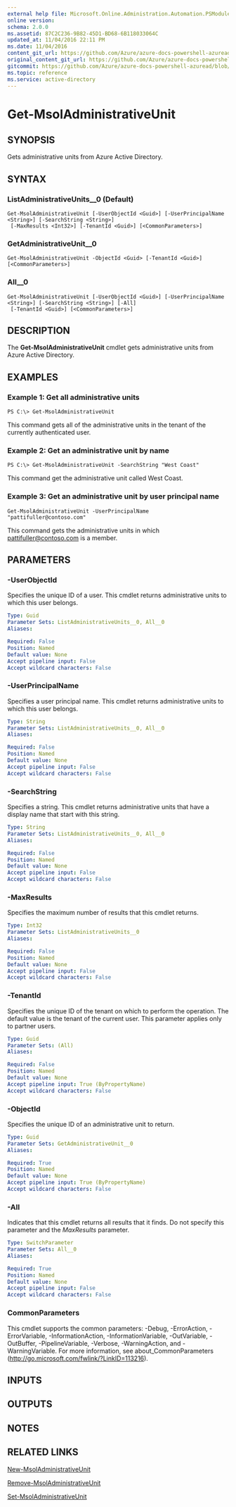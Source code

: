 ```yaml
---
external help file: Microsoft.Online.Administration.Automation.PSModule.dll-Help.xml
online version:
schema: 2.0.0
ms.assetid: 87C2C236-9B82-45D1-BD68-6B118033064C
updated_at: 11/04/2016 22:11 PM
ms.date: 11/04/2016
content_git_url: https://github.com/Azure/azure-docs-powershell-azuread/blob/RobdeJong-patch-10/Azure%20AD%20Cmdlets/MSOnline/v1/Get-MsolAdministrativeUnit.md
original_content_git_url: https://github.com/Azure/azure-docs-powershell-azuread/blob/RobdeJong-patch-10/Azure%20AD%20Cmdlets/MSOnline/v1/Get-MsolAdministrativeUnit.md
gitcommit: https://github.com/Azure/azure-docs-powershell-azuread/blob/3c22ad9f927dcfe00a363b1a2c343fc086da2ac5
ms.topic: reference
ms.service: active-directory
---
```


# Get-MsolAdministrativeUnit

## SYNOPSIS
Gets administrative units from Azure Active Directory.

## SYNTAX

### ListAdministrativeUnits__0 (Default)
```
Get-MsolAdministrativeUnit [-UserObjectId <Guid>] [-UserPrincipalName <String>] [-SearchString <String>]
 [-MaxResults <Int32>] [-TenantId <Guid>] [<CommonParameters>]
```

### GetAdministrativeUnit__0
```
Get-MsolAdministrativeUnit -ObjectId <Guid> [-TenantId <Guid>] [<CommonParameters>]
```

### All__0
```
Get-MsolAdministrativeUnit [-UserObjectId <Guid>] [-UserPrincipalName <String>] [-SearchString <String>] [-All]
 [-TenantId <Guid>] [<CommonParameters>]
```

## DESCRIPTION
The **Get-MsolAdministrativeUnit** cmdlet gets administrative units from Azure Active Directory.

## EXAMPLES

### Example 1: Get all administrative units

```
PS C:\> Get-MsolAdministrativeUnit
```

This command gets all of the administrative units in the tenant of the currently authenticated user.

### Example 2: Get an administrative unit by name

```
PS C:\> Get-MsolAdministrativeUnit -SearchString "West Coast"
```

This command get the administrative unit called West Coast.

### Example 3: Get an administrative unit by user principal name

```
Get-MsolAdministrativeUnit -UserPrincipalName "pattifuller@contoso.com"
```

This command gets the administrative units in which pattifuller@contoso.com is a member.

## PARAMETERS

### -UserObjectId
Specifies the unique ID of a user.
This cmdlet returns administrative units to which this user belongs.

```yaml
Type: Guid
Parameter Sets: ListAdministrativeUnits__0, All__0
Aliases:

Required: False
Position: Named
Default value: None
Accept pipeline input: False
Accept wildcard characters: False
```

### -UserPrincipalName
Specifies a user principal name.
This cmdlet returns administrative units to which this user belongs.

```yaml
Type: String
Parameter Sets: ListAdministrativeUnits__0, All__0
Aliases:

Required: False
Position: Named
Default value: None
Accept pipeline input: False
Accept wildcard characters: False
```

### -SearchString
Specifies a string.
This cmdlet returns administrative units that have a display name that start with this string.

```yaml
Type: String
Parameter Sets: ListAdministrativeUnits__0, All__0
Aliases:

Required: False
Position: Named
Default value: None
Accept pipeline input: False
Accept wildcard characters: False
```

### -MaxResults
Specifies the maximum number of results that this cmdlet returns.

```yaml
Type: Int32
Parameter Sets: ListAdministrativeUnits__0
Aliases:

Required: False
Position: Named
Default value: None
Accept pipeline input: False
Accept wildcard characters: False
```

### -TenantId
Specifies the unique ID of the tenant on which to perform the operation.
The default value is the tenant of the current user.
This parameter applies only to partner users.

```yaml
Type: Guid
Parameter Sets: (All)
Aliases:

Required: False
Position: Named
Default value: None
Accept pipeline input: True (ByPropertyName)
Accept wildcard characters: False
```

### -ObjectId
Specifies the unique ID of an administrative unit to return.

```yaml
Type: Guid
Parameter Sets: GetAdministrativeUnit__0
Aliases:

Required: True
Position: Named
Default value: None
Accept pipeline input: True (ByPropertyName)
Accept wildcard characters: False
```

### -All
Indicates that this cmdlet returns all results that it finds.
Do not specify this parameter and the _MaxResults_ parameter.

```yaml
Type: SwitchParameter
Parameter Sets: All__0
Aliases:

Required: True
Position: Named
Default value: None
Accept pipeline input: False
Accept wildcard characters: False
```

### CommonParameters
This cmdlet supports the common parameters: -Debug, -ErrorAction, -ErrorVariable, -InformationAction, -InformationVariable, -OutVariable, -OutBuffer, -PipelineVariable, -Verbose, -WarningAction, and -WarningVariable. For more information, see about_CommonParameters (http://go.microsoft.com/fwlink/?LinkID=113216).

## INPUTS

## OUTPUTS

## NOTES

## RELATED LINKS
[New-MsolAdministrativeUnit](./New-MsolAdministrativeUnit.md)

[Remove-MsolAdministrativeUnit](./Remove-MsolAdministrativeUnit.md)

[Set-MsolAdministrativeUnit](./Set-MsolAdministrativeUnit.md)
